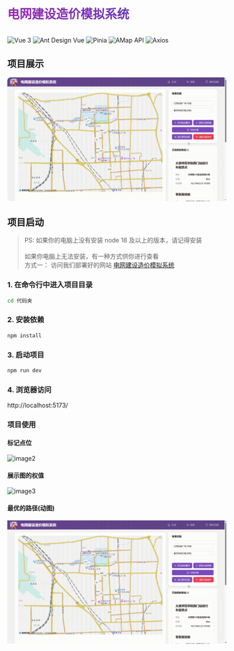 <h1  
style="background: linear-gradient(45deg, #9c27b0, #673ab7); 
       -webkit-background-clip: text;
       -webkit-text-fill-color: transparent;
       display: inline-block;
       font-weight: bold
       "
>
电网建设造价模拟系统
</h1>

<p >
  <img src="https://img.shields.io/badge/Vue-3-42b883?logo=vue.js" alt="Vue 3" />
  <img src="https://img.shields.io/badge/Ant%20Design%20Vue-4.0-1890FF?logo=antdesign" alt="Ant Design Vue" />
  <img src="https://img.shields.io/badge/Pinia-state%20management-ffd859?logo=pinia" alt="Pinia" />
  <img src="https://img.shields.io/badge/AMap%20API-地图服务-red?logo=amap" alt="AMap API" />
  <img src="https://img.shields.io/badge/Axios-网络请求-671ddf?logo=axios" alt="Axios" />
</p>


## 项目展示
<img src="./public/屏幕录制 2024-12-27 124413.gif" style="border-radius: 8px;">

## 项目启动


> PS: 如果你的电脑上没有安装 node 18 及以上的版本，请记得安装  <br /> <br />
> 如果你电脑上无法安装，有一种方式供你进行查看  <br />
> 方式一： 访问我们部署好的网站 [电网建设造价模拟系统](https://flashhero.javierchen.fun/)   <br />



### 1. 在命令行中进入项目目录

```sh
cd 代码夹
```

### 2. 安装依赖

```sh
npm install
```

### 3. 启动项目

```sh
npm run dev
```

### 4. 浏览器访问

http://localhost:5173/

### 项目使用

#### 标记点位
![image2](https://s1.imagehub.cc/images/2024/12/27/29ddfa4a91c31d85258140c691c3c1a4.png)


#### 展示图的权值
![image3](https://s1.imagehub.cc/images/2024/12/27/1b721dd66d43a23d49004feb610fa4f2.png)
#### 最优的路径(动图)
![alt text](<public/屏幕录制 2024-12-27 124413.gif>)
